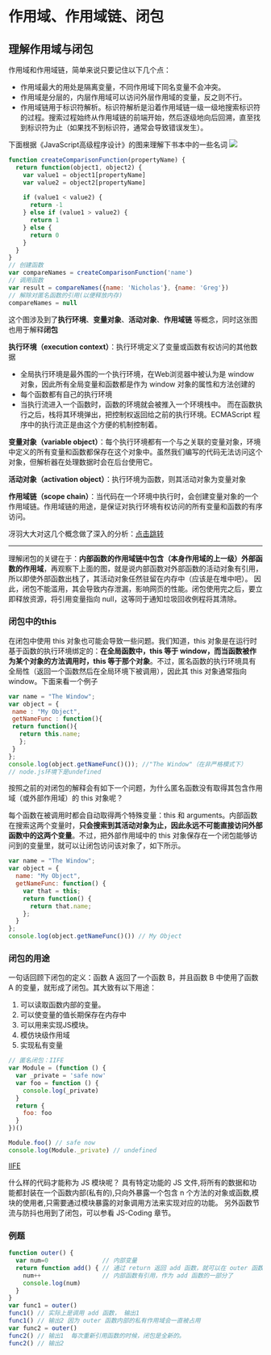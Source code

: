 # 作用域、作用域链、闭包
## 理解作用域与闭包
作用域和作用域链，简单来说只要记住以下几个点：
- 作用域最大的用处是隔离变量，不同作用域下同名变量不会冲突。
- 作用域是分层的，内层作用域可以访问外层作用域的变量，反之则不行。
- 作用域链用于标识符解析。标识符解析是沿着作用域链一级一级地搜索标识符的过程。搜索过程始终从作用域链的前端开始，然后逐级地向后回溯，直至找到标识符为止（如果找不到标识符，通常会导致错误发生）。

下面根据《JavaScript高级程序设计》的图来理解下书本中的一些名词
![](https://box.kancloud.cn/74828145b5958c9eb5479f5300c8c2f4_730x409.png)
``` javaScript
function createComparisonFunction(propertyName) {
  return function(object1, object2) {
    var value1 = object1[propertyName]
    var value2 = object2[propertyName]
 
    if (value1 < value2) {
      return -1
    } else if (value1 > value2) {
      return 1
    } else {
      return 0
    }
  }
}
// 创建函数
var compareNames = createComparisonFunction('name')
// 调用函数
var result = compareNames({name: 'Nicholas'}, {name: 'Greg'})
// 解除对匿名函数的引用(以便释放内存)
compareNames = null
```
这个图涉及到了**执行环境**、**变量对象**、**活动对象**、**作用域链** 等概念，同时这张图也用于解释**闭包**


**执行环境（execution context）**：执行环境定义了变量或函数有权访问的其他数据
- 全局执行环境是最外围的一个执行环境，在Web浏览器中被认为是 window 对象，因此所有全局变量和函数都是作为 window 对象的属性和方法创建的
- 每个函数都有自己的执行环境
-  当执行流进入一个函数时，函数的环境就会被推入一个环境栈中。 而在函数执行之后，栈将其环境弹出，把控制权返回给之前的执行环境。ECMAScript 程序中的执行流正是由这个方便的机制控制着。

**变量对象（variable object）**：每个执行环境都有一个与之关联的变量对象，环境中定义的所有变量和函数都保存在这个对象中。虽然我们编写的代码无法访问这个对象，但解析器在处理数据时会在后台使用它。


**活动对象（activation object）**：执行环境为函数，则其活动对象为变量对象


**作用域链（scope chain）**：当代码在一个环境中执行时，会创建变量对象的一个作用域链。作用域链的用途，是保证对执行环境有权访问的所有变量和函数的有序访问。

冴羽大大对这几个概念做了深入的分析：<a href="https://github.com/mqyqingfeng/Blog/issues/4">点击跳转</a>
*****
理解闭包的关键在于：**内部函数的作用域链中包含（本身作用域的上一级）外部函数的作用域**，再观察下上面的图，就是说内部函数对外部函数的活动对象有引用，所以即使外部函数出栈了，其活动对象任然驻留在内存中（应该是在堆中吧）。
因此，闭包不能滥用，其会导致内存泄漏，影响网页的性能。闭包使用完之后，要立即释放资源，将引用变量指向 null，这等同于通知垃圾回收例程将其清除。

### 闭包中的this
在闭包中使用 this 对象也可能会导致一些问题。我们知道，this 对象是在运行时基于函数的执行环境绑定的：**在全局函数中，this 等于 window，而当函数被作为某个对象的方法调用时，this 等于那个对象**。不过，匿名函数的执行环境具有全局性（返回一个函数然后在全局环境下被调用），因此其 this 对象通常指向 window。下面来看一个例子
``` javaScript
var name = "The Window";
var object = {
 name : "My Object",
 getNameFunc : function(){
 return function(){
   return this.name;
   };
 }
};
console.log(object.getNameFunc()()); //"The Window"（在非严格模式下） 
// node.js环境下是undefined
```
按照之前的对闭包的解释会有如下一个问题，为什么匿名函数没有取得其包含作用域（或外部作用域）的 this 对象呢？

每个函数在被调用时都会自动取得两个特殊变量：this 和 arguments。内部函数在搜索这两个变量时，**只会搜索到其活动对象为止，因此永远不可能直接访问外部函数中的这两个变量**。不过，把外部作用域中的 this 对象保存在一个闭包能够访问到的变量里，就可以让闭包访问该对象了，如下所示。
``` javaScript
var name = "The Window";
var object = {
  name: "My Object",
  getNameFunc: function() {
    var that = this;
    return function() {
      return that.name;
    };
  }
};
console.log(object.getNameFunc()()) // My Object
```

### 闭包的用途
一句话回顾下闭包的定义：函数 A 返回了一个函数 B，并且函数 B 中使用了函数 A 的变量，就形成了闭包。其大致有以下用途：
1. 可以读取函数内部的变量。
2. 可以使变量的值长期保存在内存中
3. 可以用来实现JS模块。
4. 模仿块级作用域
5. 实现私有变量

``` javaScript
// 匿名闭包：IIFE
var Module = (function () {
  var _private = 'safe now'
  var foo = function () {
    console.log(_private)
  }
  return {
    foo: foo
  }
})()

Module.foo() // safe now
console.log(Module._private) // undefined
```
[IIFE](https://developer.mozilla.org/zh-CN/docs/Glossary/%E7%AB%8B%E5%8D%B3%E6%89%A7%E8%A1%8C%E5%87%BD%E6%95%B0%E8%A1%A8%E8%BE%BE%E5%BC%8F)


什么样的代码才能称为 JS 模块呢？
具有特定功能的 JS 文件,将所有的数据和功能都封装在一个函数内部(私有的),只向外暴露一个包含 n 个方法的对象或函数,模块的使用者,只需要通过模块暴露的对象调用方法来实现对应的功能。
另外函数节流与防抖也用到了闭包，可以参看 JS-Coding 章节。
### 例题
``` javaScript
function outer() {
  var num=0               // 内部变量
  return function add() { // 通过 return 返回 add 函数，就可以在 outer 函数外访问了
    num++                 // 内部函数有引用，作为 add 函数的一部分了
    console.log(num)
  }
}
var func1 = outer()
func1() // 实际上是调用 add 函数， 输出1
func1() // 输出2 因为 outer 函数内部的私有作用域会一直被占用
var func2 = outer()
func2() // 输出1  每次重新引用函数的时候，闭包是全新的。
func2() // 输出2  
```
